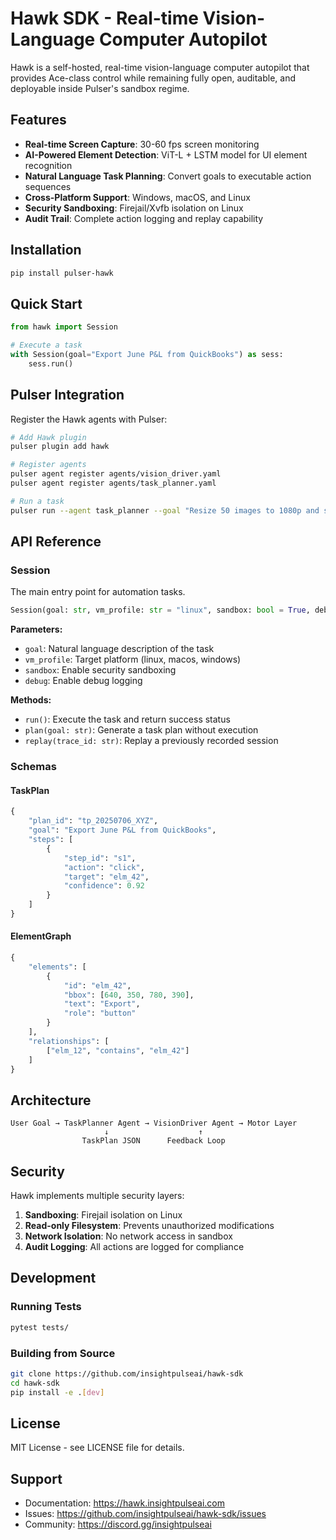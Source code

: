# Hawk SDK - Real-time Vision-Language Computer Autopilot

Hawk is a self-hosted, real-time vision-language computer autopilot that provides Ace-class control while remaining fully open, auditable, and deployable inside Pulser's sandbox regime.

## Features

- **Real-time Screen Capture**: 30-60 fps screen monitoring
- **AI-Powered Element Detection**: ViT-L + LSTM model for UI element recognition
- **Natural Language Task Planning**: Convert goals to executable action sequences
- **Cross-Platform Support**: Windows, macOS, and Linux
- **Security Sandboxing**: Firejail/Xvfb isolation on Linux
- **Audit Trail**: Complete action logging and replay capability

## Installation

```bash
pip install pulser-hawk
```

## Quick Start

```python
from hawk import Session

# Execute a task
with Session(goal="Export June P&L from QuickBooks") as sess:
    sess.run()
```

## Pulser Integration

Register the Hawk agents with Pulser:

```bash
# Add Hawk plugin
pulser plugin add hawk

# Register agents
pulser agent register agents/vision_driver.yaml
pulser agent register agents/task_planner.yaml

# Run a task
pulser run --agent task_planner --goal "Resize 50 images to 1080p and save as WebP"
```

## API Reference

### Session

The main entry point for automation tasks.

```python
Session(goal: str, vm_profile: str = "linux", sandbox: bool = True, debug: bool = False)
```

**Parameters:**
- `goal`: Natural language description of the task
- `vm_profile`: Target platform (linux, macos, windows)
- `sandbox`: Enable security sandboxing
- `debug`: Enable debug logging

**Methods:**
- `run()`: Execute the task and return success status
- `plan(goal: str)`: Generate a task plan without execution
- `replay(trace_id: str)`: Replay a previously recorded session

### Schemas

#### TaskPlan
```python
{
    "plan_id": "tp_20250706_XYZ",
    "goal": "Export June P&L from QuickBooks",
    "steps": [
        {
            "step_id": "s1",
            "action": "click",
            "target": "elm_42",
            "confidence": 0.92
        }
    ]
}
```

#### ElementGraph
```python
{
    "elements": [
        {
            "id": "elm_42",
            "bbox": [640, 350, 780, 390],
            "text": "Export",
            "role": "button"
        }
    ],
    "relationships": [
        ["elm_12", "contains", "elm_42"]
    ]
}
```

## Architecture

```
User Goal → TaskPlanner Agent → VisionDriver Agent → Motor Layer
                     ↓                    ↑
                TaskPlan JSON      Feedback Loop
```

## Security

Hawk implements multiple security layers:

1. **Sandboxing**: Firejail isolation on Linux
2. **Read-only Filesystem**: Prevents unauthorized modifications
3. **Network Isolation**: No network access in sandbox
4. **Audit Logging**: All actions are logged for compliance

## Development

### Running Tests
```bash
pytest tests/
```

### Building from Source
```bash
git clone https://github.com/insightpulseai/hawk-sdk
cd hawk-sdk
pip install -e .[dev]
```

## License

MIT License - see LICENSE file for details.

## Support

- Documentation: https://hawk.insightpulseai.com
- Issues: https://github.com/insightpulseai/hawk-sdk/issues
- Community: https://discord.gg/insightpulseai